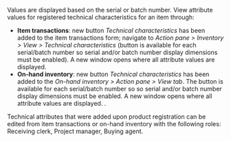 Values are displayed based on the serial or batch number. View attribute values for registered technical characteristics for an item through:
- **Item transactions**: new button _Technical characteristics_ has been added to the item transactions form; navigate to _Action pane > Inventory > View > Technical characteristics_ (button is available for each serial/batch number so serial and/or batch number display dimensions must be enabled). A new window opens where all attribute values are displayed. 
- **On-hand inventory**: new button _Technical characteristics_ has been added to the _On-hand inventory > Action pane > View tab_. The button is available for each serial/batch number so so serial and/or batch number display dimensions must be enabled. A new window opens where all attribute values are displayed. . 
 
Technical attributes that were added upon product registration can be edited from item transactions or on-hand inventory with the following roles: Receiving clerk, Project manager, Buying agent. 
